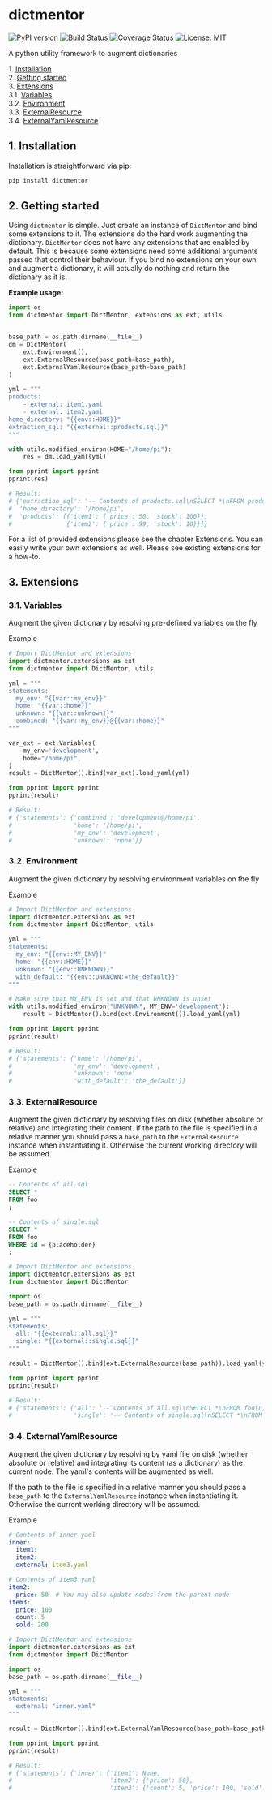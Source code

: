 # dictmentor

[![PyPI version](https://badge.fury.io/py/dictmentor.svg)](https://badge.fury.io/py/dictmentor)
[![Build Status](https://travis-ci.org/HazardDede/dictmentor.svg?branch=master)](https://travis-ci.org/HazardDede/dictmentor)
[![Coverage Status](https://coveralls.io/repos/github/HazardDede/dictmentor/badge.svg?branch=master)](https://coveralls.io/github/HazardDede/dictmentor?branch=master)
[![License: MIT](https://img.shields.io/badge/License-MIT-yellow.svg)](https://opensource.org/licenses/MIT)


A python utility framework to augment dictionaries

1\.  [Installation](#installation)  
2\.  [Getting started](#gettingstarted)  
3\.  [Extensions](#extensions)  
3.1\.  [Variables](#variables)  
3.2\.  [Environment](#environment)  
3.3\.  [ExternalResource](#externalresource)  
3.4\.  [ExternalYamlResource](#externalyamlresource)  

<a name="installation"></a>

## 1\. Installation

Installation is straightforward via pip:

```bash
pip install dictmentor
```

<a name="gettingstarted"></a>

## 2\. Getting started

Using `dictmentor` is simple. Just create an instance of `DictMentor` and bind some extensions to it. The extensions
do the hard work augmenting the dictionary. `DictMentor` does not have any extensions that are enabled by default. This
is because some extensions need some additional arguments passed that control their behaviour. If you bind no extensions
on your own and augment a dictionary, it will actually do nothing and return the dictionary as it is.

**Example usage:**

```python
import os
from dictmentor import DictMentor, extensions as ext, utils


base_path = os.path.dirname(__file__)
dm = DictMentor(
    ext.Environment(),
    ext.ExternalResource(base_path=base_path),
    ext.ExternalYamlResource(base_path=base_path)
)

yml = """
products:
    - external: item1.yaml
    - external: item2.yaml
home_directory: "{{env::HOME}}"
extraction_sql: "{{external::products.sql}}"
"""

with utils.modified_environ(HOME="/home/pi"):
    res = dm.load_yaml(yml)

from pprint import pprint
pprint(res)

# Result:
# {'extraction_sql': '-- Contents of products.sql\nSELECT *\nFROM products\n;',
#  'home_directory': '/home/pi',
#  'products': [{'item1': {'price': 50, 'stock': 100}},
#               {'item2': {'price': 99, 'stock': 10}}]}

```

For a list of provided extensions please see the chapter Extensions. You can easily write your own extensions as well.
Please see existing extensions for a how-to.


<a name="extensions"></a>

## 3\. Extensions

<a name="variables"></a>

### 3.1\. Variables

Augment the given dictionary by resolving pre-defined variables on the fly

Example

```python
# Import DictMentor and extensions
import dictmentor.extensions as ext
from dictmentor import DictMentor, utils

yml = """
statements:
  my_env: "{{var::my_env}}"
  home: "{{var::home}}"
  unknown: "{{var::unknown}}"
  combined: "{{var::my_env}}@{{var::home}}"
"""

var_ext = ext.Variables(
    my_env='development',
    home="/home/pi",
)
result = DictMentor().bind(var_ext).load_yaml(yml)

from pprint import pprint
pprint(result)

# Result:
# {'statements': {'combined': 'development@/home/pi',
#                 'home': '/home/pi',
#                 'my_env': 'development',
#                 'unknown': 'none'}}

```

<a name="environment"></a>

### 3.2\. Environment

Augment the given dictionary by resolving environment variables on the fly

Example

```python
# Import DictMentor and extensions
import dictmentor.extensions as ext
from dictmentor import DictMentor, utils

yml = """
statements:
  my_env: "{{env::MY_ENV}}"
  home: "{{env::HOME}}"
  unknown: "{{env::UNKNOWN}}"
  with_default: "{{env::UNKNOWN:=the_default}}"
"""

# Make sure that MY_ENV is set and that UNKNOWN is unset
with utils.modified_environ("UNKNOWN", MY_ENV='development'):
    result = DictMentor().bind(ext.Environment()).load_yaml(yml)

from pprint import pprint
pprint(result)

# Result:
# {'statements': {'home': '/home/pi',
#                 'my_env': 'development',
#                 'unknown': 'none'
#                 'with_default': 'the_default'}}

```

<a name="externalresource"></a>

### 3.3\. ExternalResource

Augment the given dictionary by resolving files on disk (whether absolute or relative) and integrating their content.
If the path to the file is specified in a relative manner you should pass a `base_path` to the `ExternalResource`
instance when instantiating it. Otherwise the current working directory will be assumed.

Example

```sql
-- Contents of all.sql
SELECT *
FROM foo
;
```

```sql
-- Contents of single.sql
SELECT *
FROM foo
WHERE id = {placeholder}
;
```

```python
# Import DictMentor and extensions
import dictmentor.extensions as ext
from dictmentor import DictMentor

import os
base_path = os.path.dirname(__file__)

yml = """
statements:
  all: "{{external::all.sql}}"
  single: "{{external::single.sql}}"
"""

result = DictMentor().bind(ext.ExternalResource(base_path)).load_yaml(yml)

from pprint import pprint
pprint(result)

# Result:
# {'statements': {'all': '-- Contents of all.sql\nSELECT *\nFROM foo\n;',
#                 'single': '-- Contents of single.sql\nSELECT *\nFROM foo\nWHERE id = {placeholder}\n;'}}

```

<a name="externalyamlresource"></a>

### 3.4\. ExternalYamlResource

Augment the given dictionary by resolving by yaml file on disk (whether absolute or relative) and integrating
its content (as a dictionary) as the current node. The yaml's contents will be augmented as well.

If the path to the file is specified in a relative manner you should pass a `base_path` to the `ExternalYamlResource`
instance when instantiating it. Otherwise the current working directory will be assumed.

Example

```yaml
# Contents of inner.yaml
inner:
  item1:
  item2:
  external: item3.yaml
```

```yaml
# Contents of item3.yaml
item2:
  price: 50  # You may also update nodes from the parent node
item3:
  price: 100
  count: 5
  sold: 200
```

```python
# Import DictMentor and extensions
import dictmentor.extensions as ext
from dictmentor import DictMentor

import os
base_path = os.path.dirname(__file__)

yml = """
statements:
  external: "inner.yaml"
"""

result = DictMentor().bind(ext.ExternalYamlResource(base_path=base_path)).load_yaml(yml)

from pprint import pprint
pprint(result)

# Result:
# {'statements': {'inner': {'item1': None,
#                           'item2': {'price': 50},
#                           'item3': {'count': 5, 'price': 100, 'sold': 200}}}}

```
